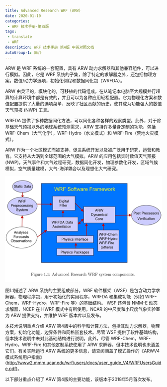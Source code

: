 ```yaml
---
title: Advanced Research WRF (ARW)
date: 2020-01-10
categories:
 - WRF 技术手册-第四版
tags:
 - translate
 - WRF
description: WRF 技术手册 第4版 中英对照文档
autoGroup-1: 简介
---
```


ARW 是 WRF 系统的一套配置，具有 ARW 动力求解器和其他兼容组件，可以进行模拟。因此，它是 WRF 系统的子集，除了特定的求解器之外，还包括物理方案，数值/动力学选项，初始化例程和数据同化包（WRFDA）。

ARW 由灵活的，模块化的，可移植的代码组成，在从笔记本电脑至大规模并行超算的计算环境中都是有效的，并且可以为各种应用轻松配置。它为物理化方案和数值配置提供了大量的选项菜单，反映了社区贡献的历史，使其成为功能强大的数值天气预报 (NWP) 工具。

WRFDA 提供了多种数据同化方法，可以同化各种各样的观察类型。此外，对于除基础天气预报以外的地球系统预测需求，ARW 支持许多量身定制的功能，包括 WRF-Chem（大气化学），WRF-Hydro（水文模式）和 WRF-Fire（荒地火灾模式）。

ARW 作为一个社区模式而被支持，促进系统开发以及被广泛用于研究，运营和教育。它支持从大涡到全球范围的大气模拟。ARW 的应用包括实时数值天气预报(NWP)，天气事件和大气过程研究，数据同化开发，物理参数化开发，区域气候模拟，空气质量建模，大气-海洋耦合以及理想化大气研究。

![Advanced Research WRF system components](./fig-1.1.jpg "Advanced Research WRF system components")

图1.1描述了 ARW 系统的主要组成部分。WRF 软件框架（WSF）是包含动力学求解器，物理程序包，用于初始化的实用程序，WRFDA 和集成功能（例如 WRF-Chem，WRF-Hydro，WRF-Fire 等）的基础结构。 WSF 还包含 NMM-E 动态求解器，NCEP 在 HWRF 模式中有所使用。NCAR 的中尺度和小尺度气象实验室为 ARW 提供支持，并维护 WRF 版本库以及发布。

本技术说明重点介绍 ARW 第4版中的科学和计算方法，包括其动力求解器，物理方案，初始化功能，边界条件和网格嵌套技术。尽管 WSF 提供了软件基础结构，但本技术说明中未对此基础结构进行说明。此外，尽管 WRF-Chem，WRF-Hydro，WRF-Fire 和其他定制系统使用了 ARW 求解器，但本技术说明也未涵盖它们。有关实际运行 ARW 系统的更多信息，请查阅涵盖了模式操作的《ARWV4 模式系统用户指南》  
(<http://www2.mmm.ucar.edu/wrf/users/docs/user_guide_V4/WRFUsersGuide.pdf>)。

以下部分重点介绍了 ARW 第4版的主要功能，该版本于2018年5月首次发布。
